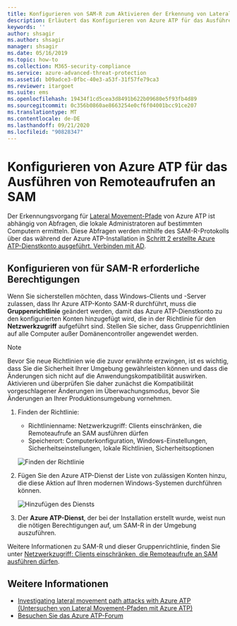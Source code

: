 ```yaml
---
title: Konfigurieren von SAM-R zum Aktivieren der Erkennung von Lateral Movement-Pfaden in Azure ATP
description: Erläutert das Konfigurieren von Azure ATP für das Ausführen von Remoteaufrufen an SAM
keywords: ''
author: shsagir
ms.author: shsagir
manager: shsagir
ms.date: 05/16/2019
ms.topic: how-to
ms.collection: M365-security-compliance
ms.service: azure-advanced-threat-protection
ms.assetid: b09adce3-0fbc-40e3-a53f-31f57fe79ca3
ms.reviewer: itargoet
ms.suite: ems
ms.openlocfilehash: 19434f1cd5cea3d8491b622b09680e5f93fb4d89
ms.sourcegitcommit: 0c356b0860ae8663254e0cf6f04001bcc91ce207
ms.translationtype: MT
ms.contentlocale: de-DE
ms.lasthandoff: 09/21/2020
ms.locfileid: "90828347"
---
```

# <a name="configure-azure-atp-to-make-remote-calls-to-sam"></a>Konfigurieren von Azure ATP für das Ausführen von Remoteaufrufen an SAM

Der Erkennungsvorgang für [Lateral Movement-Pfade](use-case-lateral-movement-path.md) von Azure ATP ist abhängig von Abfragen, die lokale Administratoren auf bestimmten Computern ermitteln. Diese Abfragen werden mithilfe des SAM-R-Protokolls über das während der Azure ATP-Installation in [Schritt 2 erstellte Azure ATP-Dienstkonto ausgeführt. Verbinden mit AD](install-step2.md).

## <a name="configure-sam-r-required-permissions"></a>Konfigurieren von für SAM-R erforderliche Berechtigungen

Wenn Sie sicherstellen möchten, dass Windows-Clients und -Server zulassen, dass Ihr Azure ATP-Konto SAM-R durchführt, muss die **Gruppenrichtlinie** geändert werden, damit das Azure ATP-Dienstkonto zu den konfigurierten Konten hinzugefügt wird, die in der Richtlinie für den **Netzwerkzugriff** aufgeführt sind. Stellen Sie sicher, dass Gruppenrichtlinien auf alle Computer außer Domänencontroller angewendet werden.

> [!Note]
> Bevor Sie neue Richtlinien wie die zuvor erwähnte erzwingen, ist es wichtig, dass Sie die Sicherheit Ihrer Umgebung gewährleisten können und dass die Änderungen sich nicht auf die Anwendungskompatibilität auswirken. Aktivieren und überprüfen Sie daher zunächst die Kompatibilität vorgeschlagener Änderungen im Überwachungsmodus, bevor Sie Änderungen an Ihrer Produktionsumgebung vornehmen.

1. Finden der Richtlinie:

   - Richtlinienname: Netzwerkzugriff: Clients einschränken, die Remoteaufrufe an SAM ausführen dürfen
   - Speicherort: Computerkonfiguration, Windows-Einstellungen, Sicherheitseinstellungen, lokale Richtlinien, Sicherheitsoptionen

    ![Finden der Richtlinie](media/samr-policy-location.png)

1. Fügen Sie den Azure ATP-Dienst der Liste von zulässigen Konten hinzu, die diese Aktion auf Ihren modernen Windows-Systemen durchführen können.

    ![Hinzufügen des Diensts](media/samr-add-service.png)

3. Der **Azure ATP-Dienst**, der bei der Installation erstellt wurde, weist nun die nötigen Berechtigungen auf, um SAM-R in der Umgebung auszuführen.

Weitere Informationen zu SAM-R und dieser Gruppenrichtlinie, finden Sie unter [Netzwerkzugriff: Clients einschränken, die Remoteaufrufe an SAM ausführen dürfen](/windows/security/threat-protection/security-policy-settings/network-access-restrict-clients-allowed-to-make-remote-sam-calls).

## <a name="see-also"></a>Weitere Informationen

- [Investigating lateral movement path attacks with Azure ATP (Untersuchen von Lateral Movement-Pfaden mit Azure ATP)](use-case-lateral-movement-path.md)
- [Besuchen Sie das Azure ATP-Forum](https://aka.ms/azureatpcommunity)